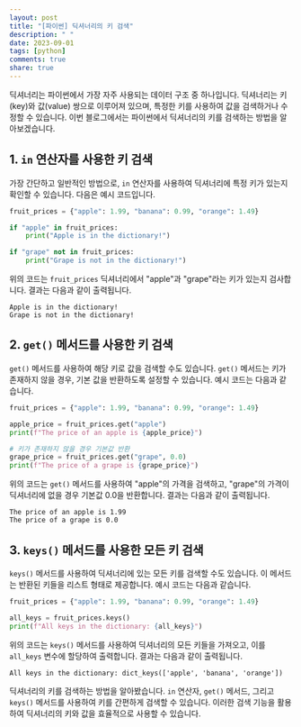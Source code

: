 ```yaml
---
layout: post
title: "[파이썬] 딕셔너리의 키 검색"
description: " "
date: 2023-09-01
tags: [python]
comments: true
share: true
---
```


딕셔너리는 파이썬에서 가장 자주 사용되는 데이터 구조 중 하나입니다. 딕셔너리는 키(key)와 값(value) 쌍으로 이루어져 있으며, 특정한 키를 사용하여 값을 검색하거나 수정할 수 있습니다. 이번 블로그에서는 파이썬에서 딕셔너리의 키를 검색하는 방법을 알아보겠습니다.

## 1. `in` 연산자를 사용한 키 검색

가장 간단하고 일반적인 방법으로, `in` 연산자를 사용하여 딕셔너리에 특정 키가 있는지 확인할 수 있습니다. 다음은 예시 코드입니다.

```python
fruit_prices = {"apple": 1.99, "banana": 0.99, "orange": 1.49}

if "apple" in fruit_prices:
    print("Apple is in the dictionary!")

if "grape" not in fruit_prices:
    print("Grape is not in the dictionary!")
```

위의 코드는 `fruit_prices` 딕셔너리에서 "apple"과 "grape"라는 키가 있는지 검사합니다. 결과는 다음과 같이 출력됩니다.

```
Apple is in the dictionary!
Grape is not in the dictionary!
```

## 2. `get()` 메서드를 사용한 키 검색

`get()` 메서드를 사용하여 해당 키로 값을 검색할 수도 있습니다. `get()` 메서드는 키가 존재하지 않을 경우, 기본 값을 반환하도록 설정할 수 있습니다. 예시 코드는 다음과 같습니다.

```python
fruit_prices = {"apple": 1.99, "banana": 0.99, "orange": 1.49}

apple_price = fruit_prices.get("apple")
print(f"The price of an apple is {apple_price}")

# 키가 존재하지 않을 경우 기본값 반환
grape_price = fruit_prices.get("grape", 0.0)
print(f"The price of a grape is {grape_price}")
```

위의 코드는 `get()` 메서드를 사용하여 "apple"의 가격을 검색하고, "grape"의 가격이 딕셔너리에 없을 경우 기본값 0.0을 반환합니다. 결과는 다음과 같이 출력됩니다.

```
The price of an apple is 1.99
The price of a grape is 0.0
```

## 3. `keys()` 메서드를 사용한 모든 키 검색

`keys()` 메서드를 사용하여 딕셔너리에 있는 모든 키를 검색할 수도 있습니다. 이 메서드는 반환된 키들을 리스트 형태로 제공합니다. 예시 코드는 다음과 같습니다.

```python
fruit_prices = {"apple": 1.99, "banana": 0.99, "orange": 1.49}

all_keys = fruit_prices.keys()
print(f"All keys in the dictionary: {all_keys}")
```

위의 코드는 `keys()` 메서드를 사용하여 딕셔너리의 모든 키들을 가져오고, 이를 `all_keys` 변수에 할당하여 출력합니다. 결과는 다음과 같이 출력됩니다.

```
All keys in the dictionary: dict_keys(['apple', 'banana', 'orange'])
```

딕셔너리의 키를 검색하는 방법을 알아봤습니다. `in` 연산자, `get()` 메서드, 그리고 `keys()` 메서드를 사용하여 키를 간편하게 검색할 수 있습니다. 이러한 검색 기능을 활용하여 딕셔너리의 키와 값을 효율적으로 사용할 수 있습니다.